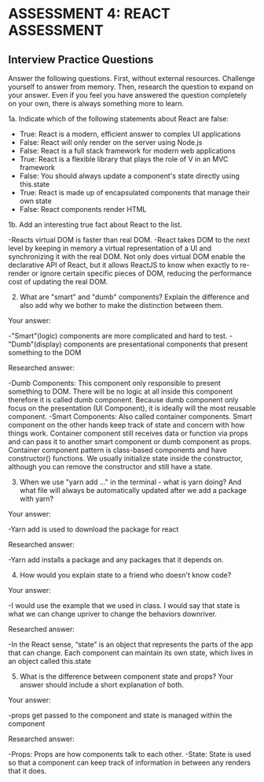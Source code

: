# ASSESSMENT 4: REACT ASSESSMENT
## Interview Practice Questions

Answer the following questions. First, without external resources. Challenge yourself to answer from memory. Then, research the question to expand on your answer. Even if you feel you have answered the question completely on your own, there is always something more to learn.  

1a. Indicate which of the following statements about React are false:

- True: React is a modern, efficient answer to complex UI applications
- False: React will only render on the server using Node.js
- False: React is a full stack framework for modern web applications
- True: React is a flexible library that plays the role of V in an MVC framework
- False: You should always update a component's state directly using this.state
- True: React is made up of encapsulated components that manage their own state
- False: React components render HTML

1b. Add an interesting true fact about React to the list.

  -Reacts virtual DOM is faster than real DOM.
  -React takes DOM to the next level by keeping in memory a virtual representation of a UI and synchronizing it with the real DOM. 
   Not only does virtual DOM enable the declarative API of React, but it allows ReactJS to know when exactly to re-render or ignore 
   certain specific pieces of DOM, reducing the performance cost of updating the real DOM.

2. What are "smart" and "dumb" components? Explain the difference and also add why we bother to make the distinction between them.

  Your answer:
  
  -"Smart"(logic) components are more complicated and hard to test.
  -"Dumb"(display) components are presentational components that present something to the DOM


  Researched answer:

  -Dumb Components: This component only responsible to present something to DOM. There will be no logic at all inside this component therefore it is called dumb component.
        Because dumb component only focus on the presentation (UI Component), it is ideally will the most reusable component.
  -Smart Components: Also called container components. Smart component on the other hands keep track of state and concern with how things work.
        Container component still receives data or function via props and can pass it to another smart component or dumb component as props.
        Container component pattern is class-based components and have constructor() functions. We usually initialize state inside the constructor, although you can remove the constructor and still have a state.


3. When we use "yarn add ..." in the terminal - what is yarn doing? And what file will always be automatically updated after we add a package with yarn?

  Your answer:
  
  -Yarn add is used to download the package for react

  Researched answer:

  -Yarn add installs a package and any packages that it depends on.

4. How would you explain state to a friend who doesn't know code?

  Your answer:
  
  -I would use the example that we used in class. I would say that state is what we can change upriver
   to change the behaviors downriver.

  Researched answer:

  -In the React sense, “state” is an object that represents the parts of the app that can change. 
   Each component can maintain its own state, which lives in an object called this.state

5. What is the difference between component state and props? Your answer should include a short explanation of both.

  Your answer:
  
  -props get passed to the component and state is managed within the component

  Researched answer:

  -Props: Props are how components talk to each other. 
  -State: State is used so that a component can keep track of information in between any renders that it does.